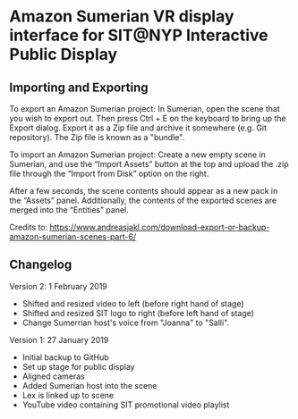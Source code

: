 # Amazon Sumerian VR display interface for SIT@NYP Interactive Public Display
## Importing and Exporting
To export an Amazon Sumerian project: In Sumerian, open the scene that you wish to export out. Then press Ctrl + E on the keyboard to bring up the Export dialog. Export it as a Zip file and archive it somewhere (e.g. Git repository). The Zip file is known as a "bundle".

To import an Amazon Sumerian project: Create a new empty scene in Sumerian, and use the “Import Assets” button at the top and upload the .zip file through the “Import from Disk” option on the right.

After a few seconds, the scene contents should appear as a new pack in the “Assets” panel. Additionally, the contents of the exported scenes are merged into the “Entities” panel.

Credits to: https://www.andreasjakl.com/download-export-or-backup-amazon-sumerian-scenes-part-6/

## Changelog
Version 2: 1 February 2019
- Shifted and resized video to left (before right hand of stage)
- Shifted and resized SIT logo to right (before left hand of stage)
- Change Sumerrian host's voice from "Joanna" to "Salli".

Version 1: 27 January 2019
- Initial backup to GitHub
- Set up stage for public display
- Aligned cameras
- Added Sumerian host into the scene
- Lex is linked up to scene
- YouTube video containing SIT promotional video playlist
